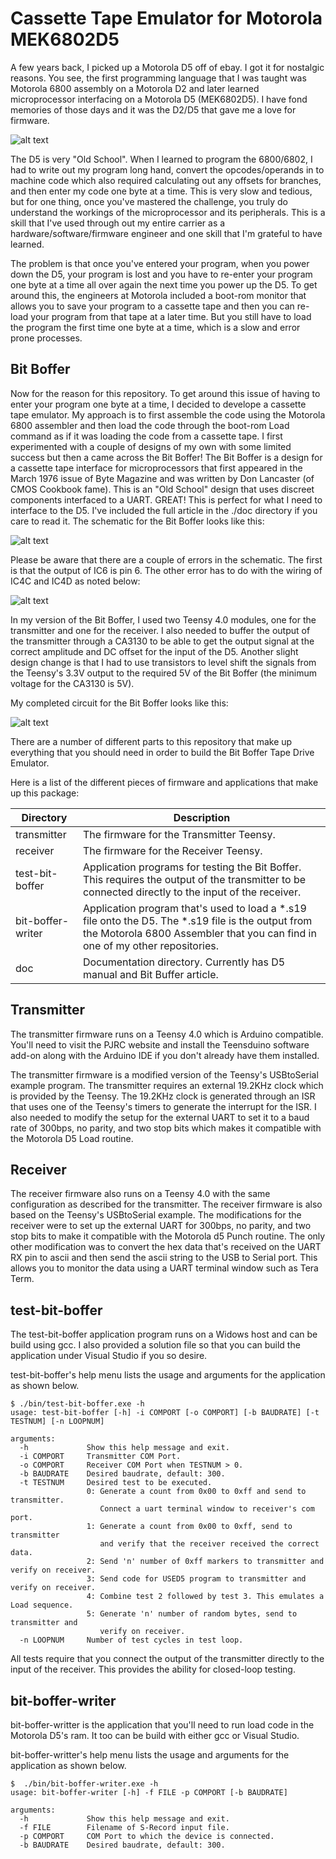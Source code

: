 
# Cassette Tape Emulator for Motorola MEK6802D5

A few years back, I picked up a Motorola D5 off of ebay.  I got it for nostalgic reasons.  You see, the first programming language that I was taught was Motorola 6800 assembly on a Motorola D2 and later learned microprocessor interfacing on a Motorola D5 (MEK6802D5).  I have fond memories of those days and it was the D2/D5 that gave me a love for firmware.  

![alt text](./images/mek6802d5.jpg?raw=true "MEK6802D5")

The D5 is very "Old School".  When I learned to program the 6800/6802, I had to write out my program long hand, convert the opcodes/operands in to machine code which also required calculating out any offsets for branches, and then enter my code one byte at a time.  This is very slow and tedious, but for one thing, once you've mastered the challenge, you truly do understand the workings of the microprocessor and its peripherals.  This is a skill that I've used through out my entire carrier as a hardware/software/firmware engineer and one skill that I'm grateful to have learned.  

The problem is that once you've entered your program, when you power down the D5, your program is lost and you have to re-enter your program one byte at a time all over again the next time you power up the D5.  To get around this, the engineers at Motorola included a boot-rom monitor that allows you to save your program to a cassette tape and then you can re-load your program from that tape at a later time.  But you still have to load the program the first time one byte at a time, which is a slow and error prone processes.

Bit Boffer
---

Now for the reason for this repository.  To get around this issue of having to enter your program one byte at a time, I decided to develope a cassette tape emulator.  My approach is to first assemble the code using the Motorola 6800 assembler and then load the code through the boot-rom Load command as if it was loading the code from a cassette tape.  I first experimented with a couple of designs of my own with some limited success but then a came across the Bit Boffer!  The Bit Boffer is a design for a cassette tape interface for microprocessors that first appeared in the March 1976 issue of Byte Magazine and was written by Don Lancaster (of CMOS Cookbook fame).  This is an "Old School" design that uses discreet components interfaced to a UART.  GREAT!  This is perfect for what I need to interface to the D5.  I've included the full article in the ./doc directory if you care to read it.  The schematic for the Bit Boffer looks like this:

![alt text](./images/bit-boffer_schematic.jpg?raw=true "Bit Boffer Schematic")

Please be aware that there are a couple of errors in the schematic. The first is that the output of IC6 is pin 6.  The other error has to do with the wiring of IC4C and IC4D as noted below:

![alt text](./images/ic4-correction.jpg?raw=true "IC4 Correction")

In my version of the Bit Boffer, I used two Teensy 4.0 modules, one for the transmitter and one for the receiver.  I also needed to buffer the output of the transmitter through a CA3130 to be able to get the output signal at the correct amplitude and DC offset for the input of the D5.  Another slight design change is that I had to use transistors to level shift the signals from the Teensy's 3.3V output to the required 5V of the Bit Boffer (the minimum voltage for the CA3130 is 5V). 

My completed circuit for the Bit Boffer looks like this:

![alt text](./images/bit-boffer_circuit.jpg?raw=true "Bit Boffer Circuit")

There are a number of different parts to this repository that make up everything that you should need in order to build the Bit Boffer Tape Drive Emulator.

Here is a list of the different pieces of firmware and applications that make up this package:

| Directory | Description |
| ---| --- |
| transmitter       | The firmware for the Transmitter Teensy. |
| receiver          | The firmware for the Receiver Teensy. |
| test-bit-boffer   | Application programs for testing the Bit Boffer.  This requires the output of the transmitter to be connected directly to the input of the receiver. |
| bit-boffer-writer | Application program that's used to load a *.s19 file onto the D5.  The *.s19 file is the output from the Motorola 6800 Assembler that you can find in one of my other repositories. |
| doc | Documentation directory.  Currently has D5 manual and Bit Buffer article. |

Transmitter
---
The transmitter firmware runs on a Teensy 4.0 which is Arduino compatible.  You'll need to visit the PJRC website and install the Teensduino software add-on along with the Arduino IDE if you don't already have them installed.

The transmitter firmware is a modified version of the Teensy's USBtoSerial example program.  The transmitter requires an external 19.2KHz clock which is provided by the Teensy.  The 19.2KHz clock is generated through an ISR that uses one of the Teensy's timers to generate the interrupt for the ISR.  I also needed to modify the setup for the external UART to set it to a baud rate of 300bps, no parity, and two stop bits which makes it compatible with the Motorola D5 Load routine. 

Receiver
---
The receiver firmware also runs on a Teensy 4.0 with the same configuration as described for the transmitter.  The receiver firmware is also based on the Teensy's USBtoSerial example.  The modifications for the receiver were to set up the external UART for 300bps, no parity, and two stop bits to make it compatible with the Motorola d5 Punch routine.  The only other modification was to convert the hex data that's received on the UART RX pin to ascii and then send the ascii string to the USB to Serial port.  This allows you to monitor the data using a UART terminal window such as Tera Term.  

test-bit-boffer
---
The test-bit-boffer application program runs on a Widows host and can be build using gcc.  I also provided a solution file so that you can build the application under Visual Studio if you so desire.

test-bit-boffer's help menu lists the usage and arguments for the application as shown below.

```
$ ./bin/test-bit-boffer.exe -h
usage: test-bit-boffer [-h] -i COMPORT [-o COMPORT] [-b BAUDRATE] [-t TESTNUM] [-n LOOPNUM]

arguments:
  -h             Show this help message and exit.
  -i COMPORT     Transmitter COM Port.
  -o COMPORT     Receiver COM Port when TESTNUM > 0.
  -b BAUDRATE    Desired baudrate, default: 300.
  -t TESTNUM     Desired test to be executed.
                 0: Generate a count from 0x00 to 0xff and send to transmitter.
                    Connect a uart terminal window to receiver's com port.
                 1: Generate a count from 0x00 to 0xff, send to transmitter
                    and verify that the receiver received the correct data.
                 2: Send 'n' number of 0xff markers to transmitter and verify on receiver.
                 3: Send code for USED5 program to transmitter and verify on receiver.
                 4: Combine test 2 followed by test 3. This emulates a Load sequence.
                 5: Generate 'n' number of random bytes, send to transmitter and
                    verify on receiver.
  -n LOOPNUM     Number of test cycles in test loop.
```

All tests require that you connect the output of the transmitter directly to the input of the receiver.  This provides the ability for closed-loop testing.  

bit-boffer-writer
---
bit-boffer-writter is the application that you'll need to run load code in the Motorola D5's ram.  It too can be build with either gcc or Visual Studio.

bit-boffer-writter's help menu lists the usage and arguments for the application as shown below. 

```
$  ./bin/bit-boffer-writer.exe -h
usage: bit-boffer-writer [-h] -f FILE -p COMPORT [-b BAUDRATE]

arguments:
  -h             Show this help message and exit.
  -f FILE        Filename of S-Record input file.
  -p COMPORT     COM Port to which the device is connected.
  -b BAUDRATE    Desired baudrate, default: 300.
```